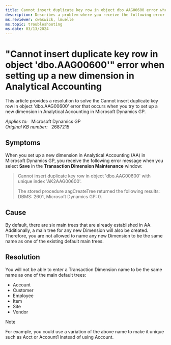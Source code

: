 ```yaml
---
title: Cannot insert duplicate key row in object dbo AAG00600 error when setting up new dimension
description: Describes a problem where you receive the following error message when you set up a new dimension in Analytical Accounting in Microsoft Dynamics GP. Provides a resolution.
ms.reviewer: cwaswick, lmuelle
ms.topic: troubleshooting
ms.date: 03/13/2024
---
```

# "Cannot insert duplicate key row in object 'dbo.AAG00600'" error when setting up a new dimension in Analytical Accounting

This article provides a resolution to solve the Cannot insert duplicate key row in object 'dbo.AAG00600' error that occurs when you try to set up a new dimension in Analytical Accounting in Microsoft Dynamics GP.

_Applies to:_ &nbsp; Microsoft Dynamics GP  
_Original KB number:_ &nbsp; 2687215

## Symptoms

When you set up a new dimension in Analytical Accounting (AA) in Microsoft Dynamics GP, you receive the following error message when you select **Save** in the **Transaction Dimension Maintenance** window:

> Cannot insert duplicate key row in object 'dbo.AAG00600' with unique index 'AK2AAG00600'.
>
> The stored procedure aagCreateTree returned the following results: DBMS: 2601, Microsoft Dynamics GP: 0.

## Cause

By default, there are six main trees that are already established in AA. Additionally, a main tree for any new Dimension will also be created. Therefore, you are not allowed to name any new Dimension to be the same name as one of the existing default main trees.

## Resolution

You will not be able to enter a Transaction Dimension name to be the same name as one of the main default trees:

- Account
- Customer
- Employee
- Item
- Site
- Vendor

> [!NOTE]
> For example, you could use a variation of the above name to make it unique such as Acct or Account1 instead of using Account.
